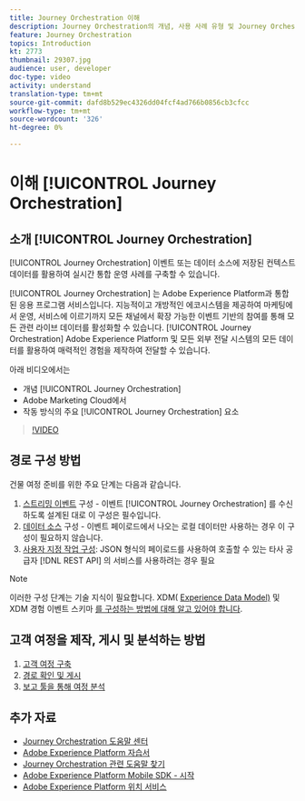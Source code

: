 ```yaml
---
title: Journey Orchestration 이해
description: Journey Orchestration의 개념, 사용 사례 유형 및 Journey Orchestration 작동 방법의 주요 요소를 파악할 수 있습니다.
feature: Journey Orchestration
topics: Introduction
kt: 2773
thumbnail: 29307.jpg
audience: user, developer
doc-type: video
activity: understand
translation-type: tm+mt
source-git-commit: dafd8b529ec4326dd04fcf4ad766b0856cb3cfcc
workflow-type: tm+mt
source-wordcount: '326'
ht-degree: 0%

---
```



# 이해 [!UICONTROL Journey Orchestration]

## 소개 [!UICONTROL Journey Orchestration]

[!UICONTROL Journey Orchestration] 이벤트 또는 데이터 소스에 저장된 컨텍스트 데이터를 활용하여 실시간 통합 운영 사례를 구축할 수 있습니다.

[!UICONTROL Journey Orchestration] 는 Adobe Experience Platform과 통합된 응용 프로그램 서비스입니다. 지능적이고 개방적인 에코시스템을 제공하여 마케팅에서 운영, 서비스에 이르기까지 모든 채널에서 확장 가능한 이벤트 기반의 참여를 통해 모든 관련 라이브 데이터를 활성화할 수 있습니다. [!UICONTROL Journey Orchestration] Adobe Experience Platform 및 모든 외부 전달 시스템의 모든 데이터를 활용하여 매력적인 경험을 제작하여 전달할 수 있습니다.

아래 비디오에서는

* 개념 [!UICONTROL Journey Orchestration]
* Adobe Marketing Cloud에서
* 작동 방식의 주요 [!UICONTROL Journey Orchestration] 요소

>[!VIDEO](https://video.tv.adobe.com/v/29307?quality=12)

## 경로 구성 방법

건물 여정 준비를 위한 주요 단계는 다음과 같습니다.

1. [스트리밍 이벤트](/help/configuring-journey-orchestration/configure-streaming-events.md) 구성 - 이벤트 [!UICONTROL Journey Orchestration] 를 수신하도록 설계된 대로 이 구성은 필수입니다.
1. [데이터 소스](/help/configuring-journey-orchestration/configure-data-sources.md) 구성 - 이벤트 페이로드에서 나오는 로컬 데이터만 사용하는 경우 이 구성이 필요하지 않습니다.
1. [사용자 지정 작업 구성](/help/configuring-journey-orchestration/configure-actions.md): JSON 형식의 페이로드를 사용하여 호출할 수 있는 타사 공급자 [!DNL REST API] 의 서비스를 사용하려는 경우 필요

>[!NOTE]
>
>이러한 구성 단계는 기술 지식이 필요합니다. XDM( [Experience Data Model)](https://docs.adobe.com/content/help/en/platform-learn/tutorials/schemas/understanding-the-xdm-system-and-experience-data-model.html) 및 XDM 경험 이벤트 스키마 [를 구성하는 방법에 대해 알고 있어야 합니다](https://docs.adobe.com/content/help/en/platform-learn/tutorials/schemas/create-your-first-schema-with-out-of-the-box-components.html).

## 고객 여정을 제작, 게시 및 분석하는 방법

1. [고객 여정 구축](/help/create-a-journey.md)
1. [경로 확인 및 게시](/help/validate-and-publish-a-journey.md)
1. [보고 툴을 통해 여정 분석](/help/analyze-a-journey-via-reporting-tools.md)

## 추가 자료

* [Journey Orchestration 도움말 센터](https://docs.adobe.com/content/help/en/journeys/using/journey-orchestration-home.html)
* [Adobe Experience Platform 자습서](https://docs.adobe.com/content/help/en/platform-learn/tutorials/overview.html)
* [Journey Orchestration 관련 도움말 찾기](/help/understanding-journey-orchestration.md)
* [Adobe Experience Platform Mobile SDK - 시작](https://docs.adobe.com/content/help/en/core-services-learn/tutorials/launch-mobile/understanding-the-mobile-sdks.html)
* [Adobe Experience Platform 위치 서비스](https://docs.adobe.com/content/help/en/places/using/home.html)
